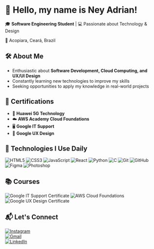 # 👋 Hello, my name is Ney Adrian!  

🎓 **Software Engineering Student** | 💻 Passionate about Technology & Design  

📍 Acopiara, Ceará, Brazil  

## 🛠️ About Me  
- Enthusiastic about **Software Development, Cloud Computing, and UX/UI Design**  
- Constantly learning new technologies to improve my skills  
- Seeking opportunities to apply my knowledge in real-world projects  

## 🎯 Certifications  
- 📡 **Huawei 5G Technology**  
- ☁️ **AWS Academy Cloud Foundations**  
- 🖥️ **Google IT Support**  
- 🎨 **Google UX Design**  

## 🚀 Technologies I Use Daily  
![HTML5](https://img.shields.io/badge/-HTML5-E34F26?style=flat-square&logo=html5&logoColor=white)
![CSS3](https://img.shields.io/badge/-CSS3-1572B6?style=flat-square&logo=css3)
![JavaScript](https://img.shields.io/badge/-JavaScript-F7DF1E?style=flat-square&logo=javascript&logoColor=black)
![React](https://img.shields.io/badge/-React-61DAFB?style=flat-square&logo=react&logoColor=black)
![Python](https://img.shields.io/badge/-Python-3776AB?style=flat-square&logo=python&logoColor=white)
![C](https://img.shields.io/badge/-C-A8B9CC?style=flat-square&logo=c)
![Git](https://img.shields.io/badge/-Git-F05032?style=flat-square&logo=git&logoColor=white)
![GitHub](https://img.shields.io/badge/-GitHub-181717?style=flat-square&logo=github)
![Figma](https://img.shields.io/badge/-Figma-F24E1E?style=flat-square&logo=figma&logoColor=white)
![Photoshop](https://img.shields.io/badge/-Photoshop-31A8FF?style=flat-square&logo=adobe-photoshop&logoColor=white)

## 📚 Courses  
![Google IT Support Certificate](https://example.com/certificate-link-1)
![AWS Cloud Foundations](https://example.com/certificate-link-2)
![Google UX Design Certificate](https://example.com/certificate-link-3)

## 📬 Let's Connect  
[![Instagram](https://img.shields.io/badge/Instagram-E4405F?style=for-the-badge&logo=instagram&logoColor=white)](https://www.instagram.com/seuuser)  
[![Gmail](https://img.shields.io/badge/Gmail-D14836?style=for-the-badge&logo=gmail&logoColor=white)](mailto:seuemail@gmail.com)  
[![LinkedIn](https://img.shields.io/badge/LinkedIn-0077B5?style=for-the-badge&logo=linkedin&logoColor=white)](https://www.linkedin.com/in/seuperfil)  
